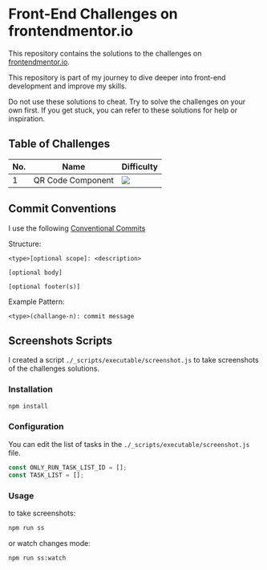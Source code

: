 # Front-End Challenges on frontendmentor.io

This repository contains the solutions to the challenges on [frontendmentor.io](https://www.frontendmentor.io/challenges).

This repository is part of my journey to dive deeper into front-end development and improve my skills.

Do not use these solutions to cheat. Try to solve the challenges on your own first. If you get stuck, you can refer to these solutions for help or inspiration.

## Table of Challenges

| No. | Name              | Difficulty                                                   |
| --- | ----------------- | ------------------------------------------------------------ |
| 1   | QR Code Component | ![](https://img.shields.io/badge/Difficulty-Newbie-blue.svg) |

## Commit Conventions

I use the following [Conventional Commits](https://www.conventionalcommits.org/en/v1.0.0/)

Structure:

```
<type>[optional scope]: <description>

[optional body]

[optional footer(s)]
```

Example Pattern:

```
<type>(challange-n): commit message
```

## Screenshots Scripts

I created a script `./_scripts/executable/screenshot.js` to take screenshots of the challenges solutions.

### Installation

```bash
npm install
```

### Configuration

You can edit the list of tasks in the `./_scripts/executable/screenshot.js` file.

```javascript
const ONLY_RUN_TASK_LIST_ID = [];
const TASK_LIST = [];
```

### Usage

to take screenshots:

```bash
npm run ss
```

or watch changes mode:

```bash
npm run ss:watch
```

